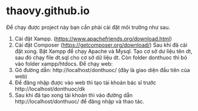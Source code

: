 # thaovy.github.io
Để chạy được project này bạn cần phải cài đặt môi trường như sau.
1. Cài đặt Xampp. (https://www.apachefriends.org/download.html)
2. Cài đặt Composer (https://getcomposer.org/download/)
Sau khi đã cài đặt xong. Bật Xampp để chạy Apache và Mysql.
Tạo cơ sở dư liệu tên dt, sau đó chạy file dt.sql cho cơ sở dữ liệu dt. Còn folder donthuoc thì bỏ vào folder xampp/htdocs.
Để chạy web:
1. Gõ đường dẫn: http://localhost/donthuoc/  (đây là giao diện đầu tiên của web)
2. Để đăng nhập được vào web thì tạo tài khoản bác sĩ trước http://localhost/donthuoc/dk
3. Sau khi đã tạo xong tài khoản thì vào đường dẫn http://localhost/donthuoc/  để đăng nhập và thao tác.
   
